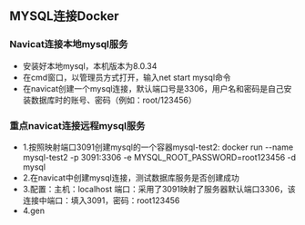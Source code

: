 ## MYSQL连接Docker
### Navicat连接本地mysql服务
- 安装好本地mysql，本机版本为8.0.34
- 在cmd窗口，以管理员方式打开，输入net start mysql命令
- 在navicat创建一个mysql连接，默认端口号是3306，用户名和密码是自己安装数据库时的账号、密码（例如：root/123456）
### 重点navicat连接远程mysql服务
- 1.按照映射端口3091创建mysql的一个容器mysql-test2: docker run --name mysql-test2 -p 3091:3306 -e MYSQL_ROOT_PASSWORD=root123456 -d mysql
- 2.在navicat中创建mysql连接，测试数据库服务是否创建成功
- 3.配置：主机：localhost 端口：采用了3091映射了服务器默认端口3306，该连接中端口：填入3091，密码：root123456
- 4.gen



